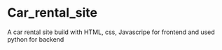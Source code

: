 # Car_rental_site
A car rental site build with HTML, css, Javascripe for frontend and used python for backend
